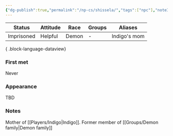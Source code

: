 ```yaml
---
{"dg-publish":true,"permalink":"/np-cs/shissela/","tags":["npc"],"noteIcon":"npc","created":"2023-12-30T13:35:18.796+01:00","updated":"2024-01-08T23:27:41.282+01:00"}
---
```


| Status     | Attitude | Race  | Groups | Aliases      |
| ---------- | -------- | ----- | ------ | ------------ |
| Imprisoned | Helpful  | Demon | \-     | Indigo's mom |

{ .block-language-dataview}
### First met
Never
### Appearance
TBD
### Notes
Mother of [[Players/Indigo\|Indigo]]. Former member of [[Groups/Demon family\|Demon family]]
